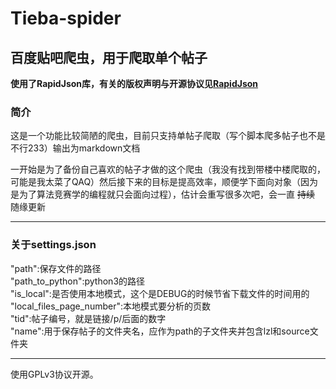 # Tieba-spider

## __百度贴吧爬虫，用于爬取单个帖子__

__使用了RapidJson库，有关的版权声明与开源协议见[RapidJson](http://github.com/Tencent/rapidjson/blob/master/license.txt)__

### 简介
这是一个功能比较简陋的爬虫，目前只支持单帖子爬取（写个脚本爬多帖子也不是不行233）输出为markdown文档

一开始是为了备份自己喜欢的帖子才做的这个爬虫（我没有找到带楼中楼爬取的，可能是我太菜了QAQ）然后接下来的目标是提高效率，顺便学下面向对象（因为是为了算法竞赛学的编程就只会面向过程），估计会重写很多次吧，会一直 ~~持续~~ 随缘更新

***
### 关于settings.json

"path":保存文件的路径  
"path_to_python":python3的路径  
"is_local":是否使用本地模式，这个是DEBUG的时候节省下载文件的时间用的  
"local_files_page_number":本地模式要分析的页数  
"tid":帖子编号，就是链接/p/后面的数字  
"name":用于保存帖子的文件夹名，应作为path的子文件夹并包含lzl和source文件夹

***
使用GPLv3协议开源。
